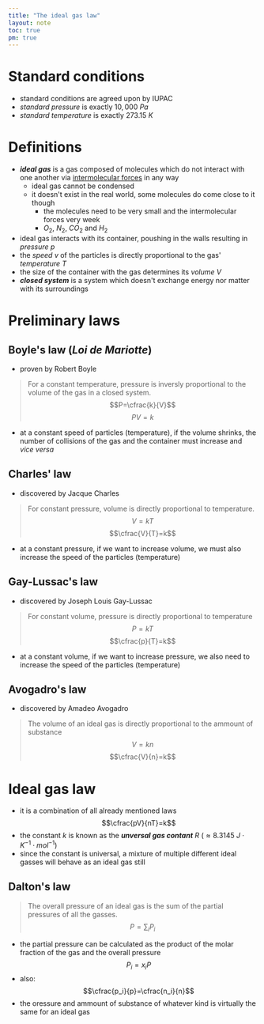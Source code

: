 ```yaml
---
title: "The ideal gas law"
layout: note
toc: true
pm: true
---
```

# Standard conditions
- standard conditions are agreed upon by IUPAC
- _standard pressure_ is exactly $10,000\ Pa$
- _standard temperature_ is exactly $273.15\ K$
# Definitions
- **_ideal gas_** is a gas composed of molecules which do not interact with one another via [intermolecular forces](/notes/research/chemistry/ap-chemistry/intermolecular-forces-and-properties/intermolecular-forces-and-properties) in any way
    - ideal gas cannot be condensed
    - it doesn't exist in the real world, some molecules do come close to it though
        - the molecules need to be very small and the intermolecular forces very week
        - $O_2$, $N_2$, $CO_2$ and $H_2$
- ideal gas interacts with its container, poushing in the walls resulting in _pressure_ $p$
- the _speed_ $v$ of the particles is directly proportional to the gas' _temperature_ $T$
- the size of the container with the gas determines its _volume_ $V$
- **_closed system_** is a system which doesn't exchange energy nor matter with its surroundings
# Preliminary laws
## Boyle's law (_Loi de Mariotte_)
- proven by Robert Boyle
> For a constant temperature, pressure is inversly proportional to the volume of the gas in a closed system.
> $$P=\cfrac{k}{V}$$
> $$PV=k$$

- at a constant speed of particles (temperature), if the volume shrinks, the number of collisions of the gas and the container must increase and _vice versa_
## Charles' law
- discovered by Jacque Charles
> For constant pressure, volume is directly proportional to temperature.
> $$V=kT$$
> $$\cfrac{V}{T}=k$$

- at a constant pressure, if we want to increase volume, we must also increase the speed of the particles (temperature)
## Gay-Lussac's law
- discovered by Joseph Louis Gay-Lussac
> For constant volume, pressure is directly proportional to temperature
> $$P=kT$$
> $$\cfrac{p}{T}=k$$

- at a constant volume, if we want to increase pressure, we also need to increase the speed of the particles (temperature)
## Avogadro's law
- discovered by Amadeo Avogadro
> The volume of an ideal gas is directly proportional to the ammount of substance
> $$V=kn$$
> $$\cfrac{V}{n}=k$$
# Ideal gas law
- it is a combination of all already mentioned laws
$$\cfrac{pV}{nT}=k$$
- the constant $k$ is known as the **_unversal gas contant_** $R$ ($\approx{8.3145\ J\cdot{K^{-1}}\cdot{mol^{-1}}}$)
- since the constant is universal, a mixture of multiple different ideal gasses will behave as an ideal gas still
## Dalton's law
> The overall pressure of an ideal gas is the sum of the partial pressures of all the gasses.
> $$P=\sum_iP_i$$

- the partial pressure can be calculated as the product of the molar fraction of the gas and the overall pressure
$$P_i=x_iP$$
- also:
$$\cfrac{p_i}{p}=\cfrac{n_i}{n}$$
- the oressure and ammount of substance of whatever kind is virtually the same for an ideal gas